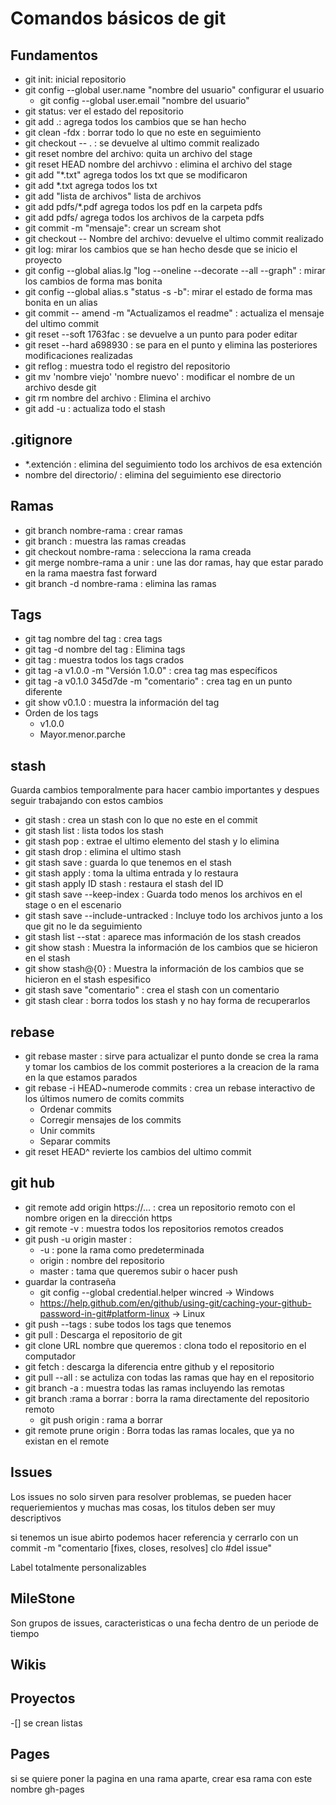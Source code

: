 # Comandos básicos de git
Fundamentos
-----

* git init: inicial repositorio
* git config --global user.name "nombre del usuario" configurar el usuario
    * git config --global user.email "nombre del usuario"
* git status: ver el estado del repositorio
* git add .: agrega todos los cambios que se han hecho
* git clean -fdx : borrar todo lo que no este en seguimiento
* git checkout -- . : se devuelve al ultimo commit realizado
* git reset  nombre del archivo: quita un archivo del stage
* git reset HEAD nombre del archivvo : elimina el archivo del stage
* git add "*.txt" agrega todos los txt que se modificaron
* git add *.txt agrega todos los txt
* git add "lista de archivos" lista de archivos
* git add pdfs/*.pdf agrega todos los pdf en la carpeta pdfs
* git add pdfs/ agrega todos los archivos de la carpeta pdfs
* git commit -m "mensaje": crear un scream shot 
* git checkout -- Nombre del archivo: devuelve el ultimo commit realizado
* git log: mirar los cambios que se han hecho desde que se inicio el proyecto
* git config --global alias.lg "log --oneline --decorate --all --graph" : mirar los cambios de forma mas bonita
* git config --global alias.s "status -s -b": mirar el estado de forma mas bonita en un alias 
* git commit -- amend -m "Actualizamos el readme" : actualiza el mensaje del ultimo commit
* git reset --soft 1763fac : se devuelve a un punto para poder editar
* git reset --hard a698930 : se para en el punto y elimina las posteriores modificaciones realizadas
* git reflog : muestra todo el registro del repositorio
* git mv 'nombre viejo' 'nombre nuevo' : modificar el nombre de un archivo desde git
* git rm nombre del archivo : Elimina el archivo 
* git add -u : actualiza todo el stash

.gitignore
-------
* *.extención : elimina del seguimiento todo los archivos de esa extención
* nombre del directorio/ : elimina del seguimiento ese directorio

Ramas
------
* git branch nombre-rama : crear ramas
* git branch : muestra las ramas creadas
* git checkout nombre-rama : selecciona la rama creada
* git merge nombre-rama a unir : une las dor ramas, hay que estar parado en la rama maestra fast forward
* git branch -d nombre-rama : elimina las ramas

Tags
-----
* git tag nombre del tag : crea tags
* git tag -d nombre del tag : Elimina tags
* git tag : muestra todos los tags crados
* git tag -a v1.0.0 -m "Versión 1.0.0" : crea tag mas específicos
* git tag -a v0.1.0 345d7de -m "comentario" : crea tag en un punto diferente
* git show v0.1.0 : muestra la información del tag
* Orden de los tags
    * v1.0.0
    * Mayor.menor.parche

stash
------
Guarda cambios temporalmente para hacer cambio importantes y despues seguir trabajando con estos cambios
* git stash : crea un stash con lo que no este en el commit
* git stash list : lista todos los stash
* git stash pop : extrae el ultimo elemento del stash y lo elimina
* git stash drop : elimina el ultimo stash
* git stash save : guarda lo que tenemos en el stash
* git stash apply : toma la ultima entrada y lo restaura
* git stash apply ID stash : restaura el stash del ID
* git stash save --keep-index : Guarda todo menos los archivos en el stage o en el escenario
* git stash save --include-untracked : Incluye todo los archivos junto a los que git no le da seguimiento
* git stash list --stat : aparece mas información de los stash creados
* git show stash : Muestra la información de los cambios que se hicieron en el stash
* git show stash@{0} : Muestra la información de los cambios que se hicieron en el stash espesifico 
* git stash save "comentario" : crea el stash con un comentario
* git stash clear : borra todos los stash y no hay forma de recuperarlos

rebase
-------
* git rebase master : sirve para actualizar el punto donde se crea la rama y tomar los cambios de los commit posteriores a la creacion de la rama en la que estamos parados
* git rebase -i HEAD~numerode commits : crea un rebase interactivo de los últimos numero de comits commits
    * Ordenar commits
    * Corregir mensajes de los commits
    * Unir commits
    * Separar commits
* git reset HEAD^ revierte los cambios del ultimo commit

git hub
-----
* git remote add origin https://... :  crea un repositorio remoto con el nombre origen en la dirección https
* git remote -v : muestra todos los repositorios remotos creados
* git push -u origin master : 
    * -u : pone la rama como predeterminada
    * origin : nombre del repositorio
    * master : tama que queremos subir o hacer push
* guardar la contraseña
    * git config --global credential.helper wincred -> Windows
    * https://help.github.com/en/github/using-git/caching-your-github-password-in-git#platform-linux -> Linux
* git push --tags : sube todos los tags que tenemos
* git pull : Descarga el repositorio de git 
* git clone URL nombre que queremos : clona todo el repositorio en el computador
* git fetch : descarga la diferencia entre github y el repositorio
* git pull --all : se actuliza con todas las ramas que hay en el repositorio
* git branch -a : muestra todas las ramas incluyendo las remotas
* git branch :rama a borrar : borra la rama directamente del repositorio remoto
    * git push origin : rama a borrar
* git remote prune origin : Borra todas las ramas locales, que ya no existan en el remote

Issues
--------
Los issues no solo sirven para resolver problemas, se pueden hacer requeriemientos y muchas mas cosas, los titulos deben ser muy descriptivos

si tenemos un isue abirto podemos hacer referencia y cerrarlo con un commit -m "comentario [fixes, closes, resolves] clo #del issue"

Label totalmente personalizables 

MileStone
------
Son grupos de issues, caracteristicas o una fecha dentro de un periode de tiempo

Wikis
------

Proyectos
------
-[] se crean listas 

Pages
-------
si se quiere poner la pagina en una rama aparte, crear esa rama con este nombre gh-pages 
